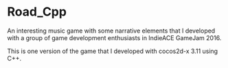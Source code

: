 # Road_Cpp
An interesting music game with some narrative elements that I developed with a group of game development enthusiasts in IndieACE GameJam 2016.

This is one version of the game that I developed with cocos2d-x 3.11 using C++.

